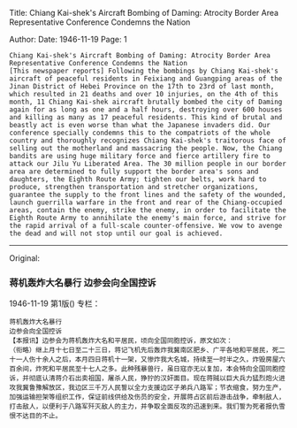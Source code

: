 Title: Chiang Kai-shek's Aircraft Bombing of Daming: Atrocity Border Area Representative Conference Condemns the Nation

Author:
Date: 1946-11-19
Page: 1

    Chiang Kai-shek's Aircraft Bombing of Daming: Atrocity Border Area Representative Conference Condemns the Nation
    [This newspaper reports] Following the bombings by Chiang Kai-shek's aircraft of peaceful residents in Feixiang and Guangping areas of the Jinan District of Hebei Province on the 17th to 23rd of last month, which resulted in 21 deaths and over 10 injuries, on the 4th of this month, 11 Chiang Kai-shek aircraft brutally bombed the city of Daming again for as long as one and a half hours, destroying over 600 houses and killing as many as 17 peaceful residents. This kind of brutal and beastly act is even worse than what the Japanese invaders did. Our conference specially condemns this to the compatriots of the whole country and thoroughly recognizes Chiang Kai-shek's traitorous face of selling out the motherland and massacring the people. Now, the Chiang bandits are using huge military force and fierce artillery fire to attack our Jilu Yu Liberated Area. The 30 million people in our border area are determined to fully support the border area's sons and daughters, the Eighth Route Army; tighten our belts, work hard to produce, strengthen transportation and stretcher organizations, guarantee the supply to the front lines and the safety of the wounded, launch guerrilla warfare in the front and rear of the Chiang-occupied areas, contain the enemy, strike the enemy, in order to facilitate the Eighth Route Army to annihilate the enemy's main force, and strive for the rapid arrival of a full-scale counter-offensive. We vow to avenge the dead and will not stop until our goal is achieved.



<hr /> 

Original: 


### 蒋机轰炸大名暴行  边参会向全国控诉

1946-11-19
第1版()
专栏：

    蒋机轰炸大名暴行
    边参会向全国控诉
    【本报讯】边参会为蒋机轰炸大名和平居民，顷向全国同胞控诉，原文如次：
    （衔略）继上月十七日至二十三日，蒋记飞机先后轰炸我冀南区肥乡、广平各地和平居民，死二十一人伤十余人之后，本月四日蒋机十一架，又惨炸我大名城，持续至一时半之久，炸毁房屋六百余间，炸死和平居民至十七人之多。此种残暴兽行，虽日寇亦无以复加，本会特向全国同胞控诉，并彻底认清蒋介石出卖祖国，屠杀人民，狰狞的汉奸面目。现在蒋贼以巨大兵力猛烈炮火进攻我冀鲁豫解放区，我边区三千万人民誓以全力支援边区子弟兵八路军；节衣缩食，努力生产，加强运输担架等组织工作，保证前线供给及伤员的安全，开展蒋占区前后游击战争，牵制敌人，打击敌人，以便利于八路军歼灭敌人的主力，并争取全面反攻的迅速到来。我们誓为死者报仇雪恨不达目的不止。
